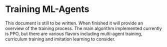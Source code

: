 # Training ML-Agents

This document is still to be written. When finished it will provide an overview of the training process. The main algorithm implemented currently is PPO, but there are various flavors including multi-agent training, curriculum training and imitation learning to consider.


